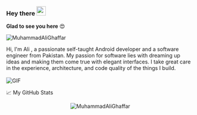 ### Hey there <img src="https://media.giphy.com/media/hvRJCLFzcasrR4ia7z/giphy.gif" width="25px">

[//]: <> (### Get in touch)
[//]: <> (* **Linkedin** https://www.linkedin.com/in/muhammadalighaffar/)

**Glad to see you here** :heart_eyes:
<p align="left"> <img src="https://komarev.com/ghpvc/?username=MuhammadAliGhaffar&label=Views&color=blue&style=plastic" alt="MuhammadAliGhaffar" /> </p>

Hi, I'm Ali , a passionate self-taught Android developer and a software engineer from Pakistan. My passion for software lies with dreaming up ideas and making them come true with elegant interfaces. I take great care in the experience, architecture, and code quality of the things I build.
<br /><br />
<img align="center" alt="GIF" src="https://github.com/abhisheknaiidu/abhisheknaiidu/blob/master/code.gif?raw=true" />

📈 My GitHub Stats

<p align="center"> <img src="https://github-readme-stats.vercel.app/api?username=MuhammadAliGhaffar&show_icons=true&hide_border=true" alt="MuhammadAliGhaffar" />
